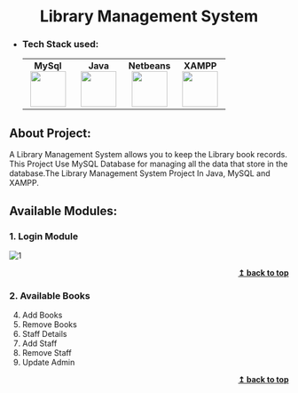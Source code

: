 <h1 align="center">Library Management System</h1> 

- ### Tech Stack used:
	<center>
		<table>
			<tbody>
				<tr>
					<td width="25%" align="center">
						<span><strong>MySql</strong></span><br/>
						<img height="64px" width="64px" src="https://www.vectorlogo.zone/logos/mysql/mysql-official.svg">
					</td>
					<td width="25%" align="center">
						<span><strong>Java</strong></span><br/>
						<img height="64px" width="64px" src="https://cdn.svgporn.com/logos/java.svg">
					</td>
          <td width="25%" align="center">
						<span><strong>Netbeans</strong></span><br/>
						<img height="64px" width="64px" src="https://upload.wikimedia.org/wikipedia/commons/9/98/Apache_NetBeans_Logo.svg">
					</td>
          <td width="25%" align="center">
						<span><strong>XAMPP</strong></span><br/>
						<img height="64px" width="64px" src="https://amnssl.com/wp-content/uploads/2020/11/1200px-XAMPP_logo.svg-min.png">
					</td>
				</tr>
			</tbody>
		</table>
	</center>

## About Project:
A Library Management System  allows you to keep the Library book records. This Project Use MySQL Database for managing all the data that store in the database.The Library Management System Project In Java, MySQL and XAMPP. 


## Available Modules:

### 1. Login Module
   ![1](https://github.com/JatinChaudhary0319/Library-Management-System/assets/137517499/bd3fb8d1-bdf7-4ca2-a2d2-e0780dd7bd95)
   <div align="right">
    <b><a href="#">↥ back to top</a></b>
   </div>

### 2. Available Books

4. Add Books
5. Remove Books
6. Staff Details
7. Add Staff
8. Remove Staff
9. Update Admin

<div align="right">
    <b><a href="#">↥ back to top</a></b>
</div>
